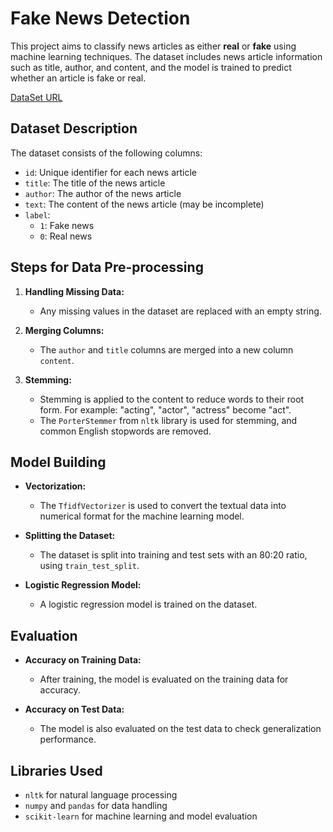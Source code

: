 # Fake News Detection

This project aims to classify news articles as either **real** or **fake** using machine learning techniques. The dataset includes news article information such as title, author, and content, and the model is trained to predict whether an article is fake or real.

[DataSet URL](https://www.kaggle.com/c/fake-news/data?select=train.csv)


## Dataset Description

The dataset consists of the following columns:

- `id`: Unique identifier for each news article
- `title`: The title of the news article
- `author`: The author of the news article
- `text`: The content of the news article (may be incomplete)
- `label`: 
  - `1`: Fake news
  - `0`: Real news

## Steps for Data Pre-processing

1. **Handling Missing Data:**
   - Any missing values in the dataset are replaced with an empty string.
   
2. **Merging Columns:**
   - The `author` and `title` columns are merged into a new column `content`.

3. **Stemming:**
   - Stemming is applied to the content to reduce words to their root form. For example: "acting", "actor", "actress" become "act".
   - The `PorterStemmer` from `nltk` library is used for stemming, and common English stopwords are removed.

## Model Building

- **Vectorization:**
  - The `TfidfVectorizer` is used to convert the textual data into numerical format for the machine learning model.

- **Splitting the Dataset:**
  - The dataset is split into training and test sets with an 80:20 ratio, using `train_test_split`.

- **Logistic Regression Model:**
  - A logistic regression model is trained on the dataset.

## Evaluation

- **Accuracy on Training Data:**
  - After training, the model is evaluated on the training data for accuracy.

- **Accuracy on Test Data:**
  - The model is also evaluated on the test data to check generalization performance.

## Libraries Used

- `nltk` for natural language processing
- `numpy` and `pandas` for data handling
- `scikit-learn` for machine learning and model evaluation


